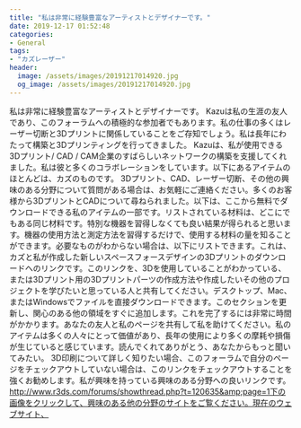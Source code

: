 ```yaml
---
title: "私は非常に経験豊富なアーティストとデザイナーです。"
date: 2019-12-17 01:52:48
categories:
- General
tags:
- "カズレーザー"
header:
  image: /assets/images/20191217014920.jpg
  og_image: /assets/images/20191217014920.jpg
---
```


私は非常に経験豊富なアーティストとデザイナーです。 Kazuは私の生涯の友人であり、このフォーラムへの積極的な参加者でもあります。私の仕事の多くはレーザー切断と3Dプリントに関係していることをご存知でしょう。私は長年にわたって構築と3Dプリンティングを行ってきました。 Kazuは、私が使用できる3Dプリント/ CAD / CAM企業のすばらしいネットワークの構築を支援してくれました。私は彼と多くのコラボレーションをしています。以下にあるアイテムのほとんどは、カズのものです。 3Dプリント、CAD、レーザー切断、その他の興味のある分野について質問がある場合は、お気軽にご連絡ください。多くのお客様から3DプリントとCADについて尋ねられました。以下は、ここから無料でダウンロードできる私のアイテムの一部です。リストされている材料は、どこにでもある同じ材料です。特別な機器を習得しなくても良い結果が得られると思います。機器の使用方法と測定方法を習得するだけで、使用する材料の量を知ることができます。必要なものがわからない場合は、以下にリストできます。これは、カズと私が作成した新しいスペースフォースデザインの3Dプリントのダウンロードへのリンクです。このリンクを、3Dを使用していることがわかっている、または3Dプリント用の3Dプリントパーツの作成方法や作成したいその他のプロジェクトを学びたいと思っている人と共有してください。デスクトップ、Mac、またはWindowsでファイルを直接ダウンロードできます。このセクションを更新し、関心のある他の領域をすぐに追加します。これを完了するには非常に時間がかかります。あなたの友人と私のページを共有して私を助けてください。私のアイテムは多くの人々にとって価値があり、長年の使用により多くの摩耗や損傷が生じていると感じています。読んでくれてありがとう、あなたからもっと聞いてみたい。 3D印刷について詳しく知りたい場合、このフォーラムで自分のページをチェックアウトしていない場合は、このリンクをチェックアウトすることを強くお勧めします。私が興味を持っている興味のある分野への良いリンクです。 http://www.r3ds.com/forums/showthread.php?t=120635&amp;page=1下の画像をクリックして、興味のある他の分野のサイトをご覧ください。現在のウェブサイト、

